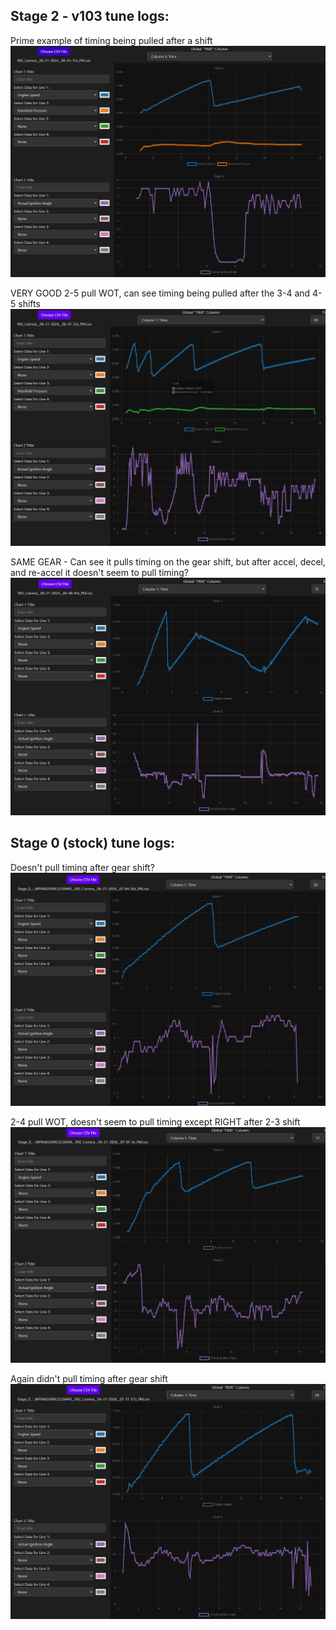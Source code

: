 

## Stage 2 - v103 tune logs:

Prime example of timing being pulled after a shift
![06-21-2024 06-43-12s](2024-06-21-19-35-48.png)

VERY GOOD 2-5 pull WOT, can see timing being pulled after the 3-4 and 4-5 shifts
![06-21-2024 06-47-25s](2024-06-21-19-42-01.png)

SAME GEAR - Can see it pulls timing on the gear shift, but after accel, decel, and re-accel it doesn't seem to pull timing?
![06-21-2024 06-48-43s](2024-06-21-19-43-56.png)


## Stage 0 (stock) tune logs:

Doesn't pull timing after gear shift?
![06-21-2024 07-04-56s](2024-06-21-19-46-15.png)

2-4 pull WOT, doesn't seem to pull timing except RIGHT after 2-3 shift
![06-21-2024 07-07-4s](2024-06-21-19-48-12.png)

Again didn't pull timing after gear shift
![06-21-2024 07-11-17s](2024-06-21-19-49-00.png)